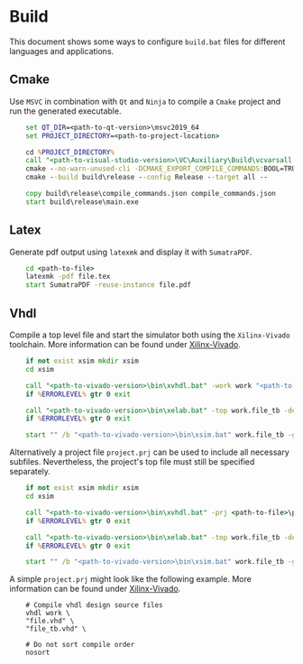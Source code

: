 # Build
This document shows some ways to configure `build.bat` files for different languages and applications.

## Cmake
Use `MSVC` in combination with `Qt` and `Ninja` to compile a `Cmake` project and run the generated executable.

```bat
    set QT_DIR=<path-to-qt-version>\msvc2019_64
    set PROJECT_DIRECTORY=<path-to-project-location>

    cd %PROJECT_DIRECTORY%
    call "<path-to-visual-studio-version>\VC\Auxiliary\Build\vcvarsall.bat" x86_amd64
    cmake --no-warn-unused-cli -DCMAKE_EXPORT_COMPILE_COMMANDS:BOOL=TRUE -DCMAKE_BUILD_TYPE:STRING=Release -S . -B build\release -G Ninja
    cmake --build build\release --config Release --target all --

    copy build\release\compile_commands.json compile_commands.json
    start build\release\main.exe
```

## Latex
Generate pdf output using `latexmk` and display it with `SumatraPDF`.

```bat
    cd <path-to-file>
    latexmk -pdf file.tex
    start SumatraPDF -reuse-instance file.pdf
```

## Vhdl
Compile a top level file and start the simulator both using the `Xilinx-Vivado` toolchain.
More information can be found under [Xilinx-Vivado](https://docs.xilinx.com/r/2022.1-English/ug900-vivado-logic-simulation/Simulating-in-Batch-or-Scripted-Mode-in-Vivado-Simulator).

```bat
    if not exist xsim mkdir xsim
    cd xsim

    call "<path-to-vivado-version>\bin\xvhdl.bat" -work work "<path-to-file>\file.vhd" "<path-to-file>\file_tb.vhd" -nolog
    if %ERRORLEVEL% gtr 0 exit

    call "<path-to-vivado-version>\bin\xelab.bat" -top work.file_tb -debug wave -nolog
    if %ERRORLEVEL% gtr 0 exit

    start "" /b "<path-to-vivado-version>\bin\xsim.bat" work.file_tb -gui -nolog
```

Alternatively a project file `project.prj` can be used to include all necessary subfiles. Nevertheless, the project's top file must still be specified separately.


```bat
    if not exist xsim mkdir xsim
    cd xsim

    call "<path-to-vivado-version>\bin\xvhdl.bat" -prj <path-to-file>\project.prj -nolog
    if %ERRORLEVEL% gtr 0 exit

    call "<path-to-vivado-version>\bin\xelab.bat" -top work.file_tb -debug wave -nolog
    if %ERRORLEVEL% gtr 0 exit

    start "" /b "<path-to-vivado-version>\bin\xsim.bat" work.file_tb -gui -nolog
```

A simple `project.prj` might look like the following example. More information can be found under [Xilinx-Vivado](https://docs.xilinx.com/r/2022.1-English/ug900-vivado-logic-simulation/Project-File-.prj-Syntax).

```
    # Compile vhdl design source files
    vhdl work \
    "file.vhd" \
    "file_tb.vhd" \

    # Do not sort compile order
    nosort
```
